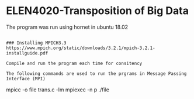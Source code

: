 # ELEN4020-Transposition of Big Data

The program was run using hornet in ubuntu 18.02
```

### Installing MPICH3.3
https://www.mpich.org/static/downloads/3.2.1/mpich-3.2.1-installguide.pdf

Compile and run the program each time for consitency

The following commands are used to run the prgrams in Message Passing Interface (MPI)

```
mpicc -o file trans.c -lm
mpiexec -n p ./file

```
